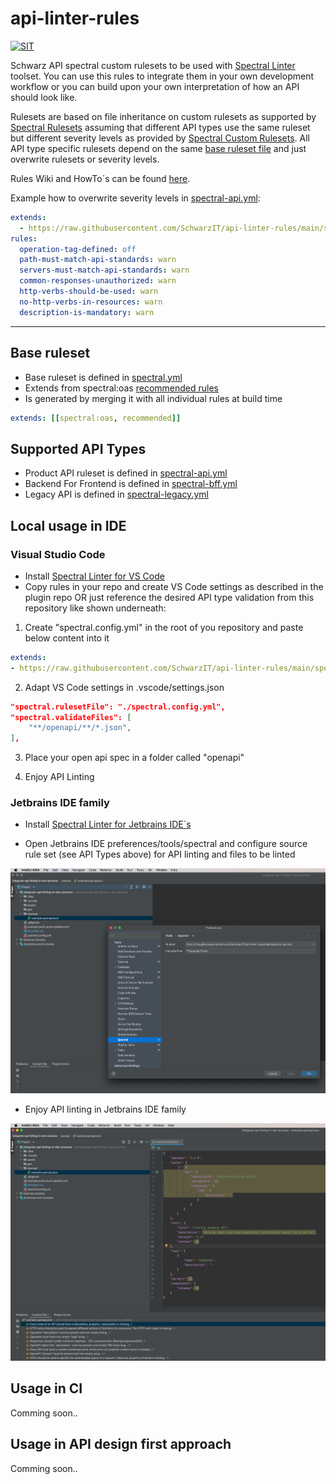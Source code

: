 # api-linter-rules

[![SIT](https://img.shields.io/badge/SIT-awesome-blueviolet.svg)](https://jobs.schwarz)

Schwarz API spectral custom rulesets to be used with [Spectral Linter](https://github.com/stoplightio/spectral) toolset. You can use this rules to integrate them in your own development workflow or you can build upon your own interpretation of how an API should look like.

Rulesets are based on file inheritance on custom rulesets as supported by [Spectral Rulesets](https://meta.stoplight.io/docs/spectral/ZG9jOjYyMDc0NA-rulesets) assuming that different API types use the same ruleset but different severity levels as provided by [Spectral Custom Rulesets](https://meta.stoplight.io/docs/spectral/ZG9jOjI1MTg5-custom-rulesets). All API type specific rulesets depend on the same [base ruleset file](./spectral.yml) and just overwrite rulesets or severity levels.

Rules Wiki and HowTo´s can be found [here](https://github.com/SchwarzIT/api-linter-rules/wiki).

Example how to overwrite severity levels in [spectral-api.yml](./spectral-api.yml):

```yaml
extends:
  - https://raw.githubusercontent.com/SchwarzIT/api-linter-rules/main/spectral.yml
rules:
  operation-tag-defined: off
  path-must-match-api-standards: warn
  servers-must-match-api-standards: warn
  common-responses-unauthorized: warn
  http-verbs-should-be-used: warn
  no-http-verbs-in-resources: warn
  description-is-mandatory: warn
```

***

## Base ruleset

* Base ruleset is defined in [spectral.yml](./spectral.yml)
* Extends from spectral:oas [recommended rules](https://meta.stoplight.io/docs/spectral/ZG9jOjExNw-open-api-rules)
* Is generated by merging it with all individual rules at build time

```yml
extends: [[spectral:oas, recommended]]
```
## Supported API Types

* Product API ruleset is defined in [spectral-api.yml](./spectral-api.yml)
* Backend For Frontend is defined in [spectral-bff.yml](./spectral-bff.yml)
* Legacy API is defined in [spectral-legacy.yml](./spectral-legacy.yml)

## Local usage in IDE

### Visual Studio Code

* Install [Spectral Linter for VS Code](https://github.com/stoplightio/vscode-spectral)
* Copy rules in your repo and create VS Code settings as described in the plugin repo OR just reference the desired API type validation from this repository like shown underneath:

1. Create "spectral.config.yml" in the root of you repository and paste below content into it

```yaml
extends:
- https://raw.githubusercontent.com/SchwarzIT/api-linter-rules/main/spectral-{API_TYPE}.yml
````

2. Adapt VS Code settings in .vscode/settings.json

```json
"spectral.rulesetFile": "./spectral.config.yml",
"spectral.validateFiles": [
    "**/openapi/**/*.json",
],
```
3. Place your open api spec in a folder called "openapi"

4. Enjoy API Linting

### Jetbrains IDE family

* Install [Spectral Linter for Jetbrains IDE´s](https://github.com/SchwarzIT/spectral-intellij-plugin)

* Open Jetbrains IDE preferences/tools/spectral and configure source rule set (see API Types above) for API linting and files to be linted

![jetbrains_spectral_config.png](./assets/jetbrains_spectral_config.png)

* Enjoy API linting in Jetbrains IDE family

![jetbrains_spectral_linting.png](./assets/jetbrains_spectral_linting.png)

## Usage in CI

Comming soon..

## Usage in API design first approach

Comming soon..
